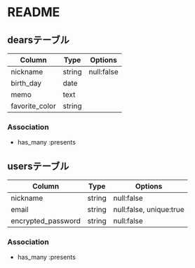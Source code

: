 # README

## dearsテーブル

| Column                 | Type             | Options                 |
| ---------------------- | ---------------- | ----------------------- |
| nickname               | string           | null:false              |
| birth_day              | date             |                         |
| memo                   | text             |                         |
| favorite_color         | string           |                         |


### Association
- has_many :presents


## usersテーブル

| Column                 | Type             | Options                 |
| ---------------------- | ---------------- | ----------------------- |
| nickname               | string           | null:false              |
| email                  | string           | null:false, unique:true |
| encrypted_password     | string           | null:false              |

### Association
- has_many :presents